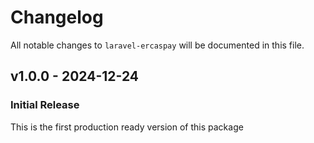 # Changelog

All notable changes to `laravel-ercaspay` will be documented in this file.

## v1.0.0 - 2024-12-24

### Initial Release

This is the first production ready version of this package
